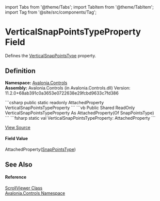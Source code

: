 import Tabs from '@theme/Tabs'; 
import TabItem from '@theme/TabItem'; 
import Tag from '@site/src/components/Tag'; 

# VerticalSnapPointsTypeProperty Field


Defines the <a href="P_Avalonia_Controls_ScrollViewer_VerticalSnapPointsType">VerticalSnapPointsType</a> property.



## Definition
**Namespace:** <a href="N_Avalonia_Controls">Avalonia.Controls</a>  
**Assembly:** Avalonia.Controls (in Avalonia.Controls.dll) Version: 11.2.0+68ab391c0a3653e0722638e29fcbd9633c7fd386

<Tabs groupId="api-code-preview">
<TabItem value="csharp" label="C#">
```csharp
public static readonly AttachedProperty<SnapPointsType> VerticalSnapPointsTypeProperty
```
</TabItem>
<TabItem value="vb" label="VB">
```vb
Public Shared ReadOnly VerticalSnapPointsTypeProperty As AttachedProperty(Of SnapPointsType)
```
</TabItem>
<TabItem value="fsharp" label="F#">
```fsharp
static val VerticalSnapPointsTypeProperty: AttachedProperty<SnapPointsType>
```
</TabItem>
</Tabs>



<a href="https://github.com/AvaloniaUI/Avalonia/tree/master/srcAvalonia.Controls/ScrollViewer.cs" title="View the source code">View Source</a>



#### Field Value
AttachedProperty(<a href="T_Avalonia_Controls_Primitives_SnapPointsType">SnapPointsType</a>)

## See Also


#### Reference
<a href="T_Avalonia_Controls_ScrollViewer">ScrollViewer Class</a>  
<a href="N_Avalonia_Controls">Avalonia.Controls Namespace</a>  
